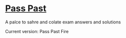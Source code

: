 # [Pass Past](http://passpast.net)  

A palce to sahre and colate exam answers and solutions

Current version: Pass Past Fire

